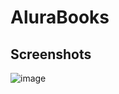 # AluraBooks

## Screenshots

![image](https://user-images.githubusercontent.com/73363559/213937849-ab0c1e7a-fe68-40df-9530-eb39d22c22b4.png)
